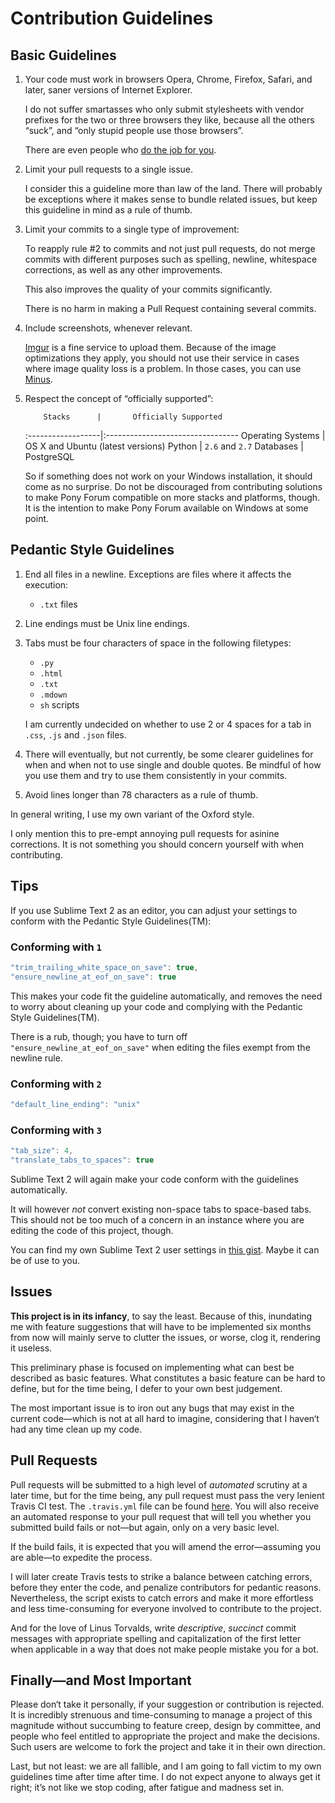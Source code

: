 Contribution Guidelines
=======================

Basic Guidelines
----------------
1. Your code must work in browsers Opera, Chrome, Firefox, Safari, and later, saner versions of Internet Explorer.

    I do not suffer smartasses who only submit stylesheets with vendor prefixes for the two or three browsers they like, because all the others “suck”, and “only stupid people use those browsers”.

    There are even people who [do the job for you](http://border-radius.com/).

2. Limit your pull requests to a single issue.

    I consider this a guideline more than law of the land. There will probably be exceptions where it makes sense to bundle related issues, but keep this guideline in mind as a rule of thumb.

3. Limit your commits to a single type of improvement:

    To reapply rule #2 to commits and not just pull requests, do not merge commits with different purposes such as spelling, newline, whitespace corrections, as well as any other improvements.

    This also improves the quality of your commits significantly.

    There is no harm in making a Pull Request containing several commits.

4. Include screenshots, whenever relevant.

    [Imgur](http://imgur.com/) is a fine service to upload them. Because of the image optimizations they apply, you should not use their service in cases where image quality loss is a problem. In those cases, you can use [Minus](http://minus.com).

5. Respect the concept of “officially supported”:

           Stacks      |       Officially Supported
    :------------------|:---------------------------------
     Operating Systems | OS X and Ubuntu (latest versions)
     Python            | `2.6` and `2.7`
     Databases         | PostgreSQL

    So if something does not work on your Windows installation, it should come as no surprise. Do not be discouraged from contributing solutions to make Pony Forum compatible on more stacks and platforms, though. It is the intention to make Pony Forum available on Windows at some point.

Pedantic Style Guidelines
-------------------------
1. End all files in a newline. Exceptions are files where it affects the execution:
    * `.txt` files

2. Line endings must be Unix line endings.

3. Tabs must be four characters of space in the following filetypes:
    * `.py`
    * `.html`
    * `.txt`
    * `.mdown`
    * `sh` scripts

    I am currently undecided on whether to use 2 or 4 spaces for a tab in `.css`, `.js` and `.json` files.

4. There will eventually, but not currently, be some clearer guidelines for when and when not to use single and double quotes. Be mindful of how you use them and try to use them consistently in your commits.

5. Avoid lines longer than 78 characters as a rule of thumb.

In general writing, I use my own variant of the Oxford style.

I only mention this to pre-empt annoying pull requests for asinine corrections. It is not something you should concern yourself with when contributing.

Tips
----
If you use Sublime Text 2 as an editor, you can adjust your settings to conform with the Pedantic Style Guidelines(TM):

### Conforming with `1`
```js
"trim_trailing_white_space_on_save": true,
"ensure_newline_at_eof_on_save": true
```

This makes your code fit the guideline automatically, and removes the need to worry about cleaning up your code and complying with the Pedantic Style Guidelines(TM).

There is a rub, though; you have to turn off `"ensure_newline_at_eof_on_save"` when editing the files exempt from the newline rule.

### Conforming with `2`
```js
"default_line_ending": "unix"
```

### Conforming with `3`
```js
"tab_size": 4,
"translate_tabs_to_spaces": true
```

Sublime Text 2 will again make your code conform with the guidelines automatically.

It will however *not* convert existing non-space tabs to space-based tabs. This should not be too much of a concern in an instance where you are editing the code of this project, though.

You can find my own Sublime Text 2 user settings in [this gist](https://gist.github.com/4140423). Maybe it can be of use to you.

Issues
------
**This project is in its infancy**, to say the least. Because of this, inundating me with feature suggestions that will have to be implemented six months from now will mainly serve to clutter the issues, or worse, clog it, rendering it useless.

This preliminary phase is focused on implementing what can best be described as basic features. What constitutes a basic feature can be hard to define, but for the time being, I defer to your own best judgement.

The most important issue is to iron out any bugs that may exist in the current code—which is not at all hard to imagine, considering that I haven‘t had any time clean up my code.

Pull Requests
-------------
Pull requests will be submitted to a high level of *automated* scrutiny at a later time, but for the time being, any pull request must pass the very lenient Travis CI test. The `.travis.yml` file can be found [here](https://github.com/ndarville/pony-forum/blob/master/.travis.yml). You will also receive an automated response to your pull request that will tell you whether you submitted build fails or not—but again, only on a very basic level.

If the build fails, it is expected that you will amend the error—assuming you are able—to expedite the process.

I will later create Travis tests to strike a balance between catching errors, before they enter the code, and penalize contributors for pedantic reasons. Nevertheless, the script exists to catch errors and make it more effortless and less time-consuming for everyone involved to contribute to the project.

And for the love of Linus Torvalds, write *descriptive*, *succinct* commit messages with appropriate spelling and capitalization of the first letter when applicable in a way  that does not make people mistake you for a bot.

Finally—and Most Important
--------------------------
Please don‘t take it personally, if your suggestion or contribution is rejected. It is incredibly strenuous and time-consuming to manage a project of this magnitude without succumbing to feature creep, design by committee, and people who feel entitled to appropriate the project and make the decisions. Such users are welcome to fork the project and take it in their own direction.

Last, but not least: we are all fallible, and I am going to fall victim to my own guidelines time after time after time. I do not expect anyone to always get it right; it’s not like we stop coding, after fatigue and madness set in.
